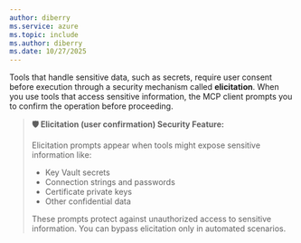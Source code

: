 ```yaml
---
author: diberry
ms.service: azure
ms.topic: include
ms.author: diberry
ms.date: 10/27/2025
---
```


Tools that handle sensitive data, such as secrets, require user consent before execution through a security mechanism called **elicitation**. When you use tools that access sensitive information, the MCP client prompts you to confirm the operation before proceeding.

> **🛡️ Elicitation (user confirmation) Security Feature:**
> 
> Elicitation prompts appear when tools might expose sensitive information like:
> - Key Vault secrets
> - Connection strings and passwords
> - Certificate private keys
> - Other confidential data
>
> These prompts protect against unauthorized access to sensitive information. You can bypass elicitation only in automated scenarios.